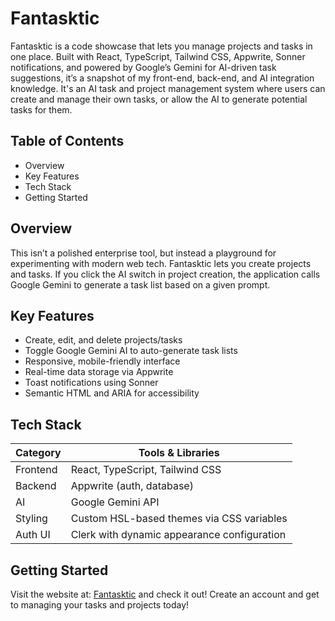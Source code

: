 # Fantasktic  
Fantasktic is a code showcase that lets you manage projects and tasks in one place. Built with React, TypeScript, Tailwind CSS, Appwrite, Sonner notifications, and powered by Google’s Gemini for AI-driven task suggestions, it’s a snapshot of my front-end, back-end, and AI integration knowledge. It's an AI task and project management system where users can create and manage their own tasks, or allow the AI to generate potential tasks for them.

## Table of Contents  
- Overview
- Key Features
- Tech Stack
- Getting Started

## Overview  
This isn’t a polished enterprise tool, but instead a playground for experimenting with modern web tech. Fantasktic lets you create projects and tasks. If you click the AI switch in project creation, the application calls Google Gemini to generate a task list based on a given prompt.

## Key Features  
- Create, edit, and delete projects/tasks
- Toggle Google Gemini AI to auto-generate task lists
- Responsive, mobile-friendly interface
- Real-time data storage via Appwrite
- Toast notifications using Sonner
- Semantic HTML and ARIA for accessibility

## Tech Stack
| Category     | Tools & Libraries                          |
|--------------|--------------------------------------------|
| Frontend     | React, TypeScript, Tailwind CSS            |
| Backend      | Appwrite (auth, database)                  |
| AI           | Google Gemini API                          |
| Styling      | Custom HSL-based themes via CSS variables  |
| Auth UI      | Clerk with dynamic appearance configuration|


## Getting Started  
Visit the website at: [Fantasktic](https://fantasktic.vercel.app) and check it out! Create an account and get to managing your tasks and projects today!
